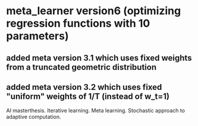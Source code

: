 # meta_learner version6 (optimizing regression functions with 10 parameters)

## added meta version 3.1 which uses fixed weights from a truncated geometric distribution
## added meta version 3.2 which uses fixed "uniform" weights of 1/T (instead of w_t=1)
AI masterthesis. Iterative learning. Meta learning. Stochastic approach to adaptive computation.

